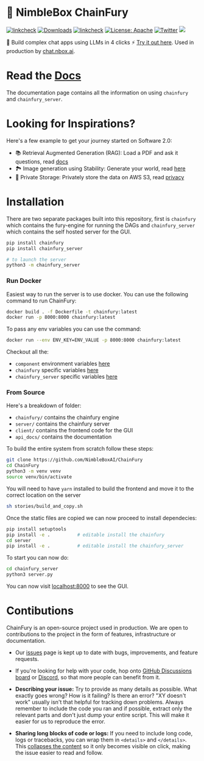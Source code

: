 # 🦋 NimbleBox ChainFury

[![linkcheck](https://img.shields.io/badge/Workflow-Passing-darkgreen)](https://github.com/NimbleBoxAI/ChainFury/actions)
[![Downloads](https://static.pepy.tech/badge/chainfury)](https://pepy.tech/project/chainfury)
[![linkcheck](https://img.shields.io/badge/Site-🦋ChainFury-lightblue)](https://chainfury.nbox.ai)
[![License: Apache](https://img.shields.io/badge/License-Apache%20v2.0-red)](https://github.com/NimbleBoxAI/ChainFury/blob/main/LICENSE) 
[![Twitter](https://img.shields.io/twitter/url/https/twitter.com/NimbleBoxAI.svg?style=social&label=Follow%20%40NimbleBoxAI)](https://twitter.com/NimbleBoxAI)
[![](https://dcbadge.vercel.app/api/server/KhF38hrAJ2?compact=true&style=flat)](https://discord.com/invite/KhF38hrAJ2)

🦋 Build complex chat apps using LLMs in 4 clicks ⚡️ [Try it out here](https://chainfury.nbox.ai/). Used in production by [chat.nbox.ai](https://chat.nbox.ai).

# Read the [Docs](https://nimbleboxai.github.io/ChainFury/index.html)

The documentation page contains all the information on using `chainfury` and `chainfury_server`.

# Looking for Inspirations?

Here's a few example to get your journey started on Software 2.0:

- 📚 Retrieval Augmented Generation (RAG): Load a PDF and ask it questions, read [docs](https://nimbleboxai.github.io/ChainFury/examples/qa-rag.html)
- 🏞️ Image generation using Stability: Generate your world, read [here](https://nimbleboxai.github.io/ChainFury/examples/stability-apis.html)
- 🔐 Private Storage: Privately store the data on AWS S3, read [privacy](https://nimbleboxai.github.io/ChainFury/examples/storing-private-data.html)

# Installation

There are two separate packages built into this repository, first is `chainfury` which contains the fury-engine for running
the DAGs and `chainfury_server` which contains the self hosted server for the GUI.

``` bash
pip install chainfury
pip install chainfury_server

# to launch the server
python3 -m chainfury_server
```

### Run Docker

Easiest way to run the server is to use docker. You can use the following command to run ChainFury:

```bash
docker build . -f Dockerfile -t chainfury:latest
docker run -p 8000:8000 chainfury:latest
```

To pass any env variables you can use the command:

```bash
docker run --env ENV_KEY=ENV_VALUE -p 8000:8000 chainfury:latest
```

Checkout all the:
- `component` environment variables [here](https://nimbleboxai.github.io/ChainFury/source/chainfury.components.const.html#chainfury.components.const.Env)
- `chainfury` specific variables [here](https://nimbleboxai.github.io/ChainFury/source/chainfury.utils.html#chainfury.utils.CFEnv)
- `chainfury_server` specific variables [here](https://nimbleboxai.github.io/ChainFury/cf_server/chainfury_server.commons.config.html#chainfury_server.commons.config.Env)

### From Source

Here's a breakdown of folder:

- `chainfury/` contains the chainfury engine
- `server/` contains the chainfury server
- `client/` contains the frontend code for the GUI
- `api_docs/` contains the documentation

To build the entire system from scratch follow these steps:

```bash
git clone https://github.com/NimbleBoxAI/ChainFury
cd ChainFury
python3 -m venv venv
source venv/bin/activate
```

You will need to have `yarn` installed to build the frontend and move it to the correct location on the server

```bash
sh stories/build_and_copy.sh
```

Once the static files are copied we can now proceed to install dependecies:

```bash
pip install setuptools
pip install -e .          # editable install the chainfury
cd server
pip install -e .          # editable install the chainfury_server
```

To start you can now do:

```bash
cd chainfury_server
python3 server.py
```

You can now visit [localhost:8000](http://localhost:8000/ui/) to see the GUI.

# Contibutions

ChainFury is an open-source project used in production. We are open to contributions to the project in the form of features,
infrastructure or documentation.

- Our [issues](https://github.com/NimbleBoxAI/ChainFury/issues) page is kept up to date with bugs, improvements, and feature requests.

- If you're looking for help with your code, hop onto [GitHub Discussions board](https://github.com/NimbleBoxAI/ChainFury/discussions) or
[Discord](https://discord.com/invite/KhF38hrAJ2), so that more people can benefit from it.

- **Describing your issue:** Try to provide as many details as possible. What exactly goes wrong? How is it failing?
Is there an error? "XY doesn't work" usually isn't that helpful for tracking down problems. Always remember to include
the code you ran and if possible, extract only the relevant parts and don't just dump your entire script. This will make
it easier for us to reproduce the error.

- **Sharing long blocks of code or logs:** If you need to include long code, logs or tracebacks, you can wrap them in
`<details>` and `</details>`. This [collapses the content](https://developer.mozilla.org/en-US/docs/Web/HTML/Element/details)
so it only becomes visible on click, making the issue easier to read and follow.

